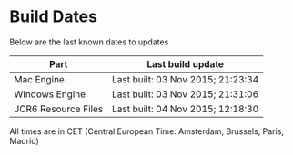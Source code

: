 # Build Dates

Below are the last known dates to updates

Part | Last build update
-----|-----
Mac Engine | Last built: 03 Nov 2015; 21:23:34
Windows Engine | Last built: 03 Nov 2015; 21:31:06
JCR6 Resource Files | Last built: 04 Nov 2015; 12:18:30
All times are in CET (Central European Time: Amsterdam, Brussels, Paris, Madrid)



